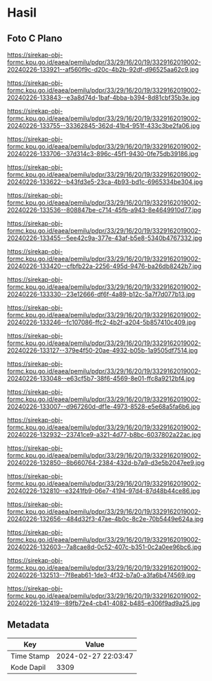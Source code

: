 # Hasil

## Foto C Plano

https://sirekap-obj-formc.kpu.go.id/eaea/pemilu/pdpr/33/29/16/20/19/3329162019002-20240226-133921--af560f9c-d20c-4b2b-92df-d96525aa62c9.jpg

https://sirekap-obj-formc.kpu.go.id/eaea/pemilu/pdpr/33/29/16/20/19/3329162019002-20240226-133843--e3a8d74d-1baf-4bba-b394-8d81cbf35b3e.jpg

https://sirekap-obj-formc.kpu.go.id/eaea/pemilu/pdpr/33/29/16/20/19/3329162019002-20240226-133755--33362845-362d-41b4-951f-433c3be2fa06.jpg

https://sirekap-obj-formc.kpu.go.id/eaea/pemilu/pdpr/33/29/16/20/19/3329162019002-20240226-133706--37d314c3-896c-45f1-9430-0fe75db39186.jpg

https://sirekap-obj-formc.kpu.go.id/eaea/pemilu/pdpr/33/29/16/20/19/3329162019002-20240226-133622--b43fd3e5-23ca-4b93-bd1c-6965334be304.jpg

https://sirekap-obj-formc.kpu.go.id/eaea/pemilu/pdpr/33/29/16/20/19/3329162019002-20240226-133536--808847be-c714-45fb-a943-8e4649910d77.jpg

https://sirekap-obj-formc.kpu.go.id/eaea/pemilu/pdpr/33/29/16/20/19/3329162019002-20240226-133455--5ee42c9a-377e-43af-b5e8-5340b4767332.jpg

https://sirekap-obj-formc.kpu.go.id/eaea/pemilu/pdpr/33/29/16/20/19/3329162019002-20240226-133420--cfbfb22a-2256-495d-9476-ba26db8242b7.jpg

https://sirekap-obj-formc.kpu.go.id/eaea/pemilu/pdpr/33/29/16/20/19/3329162019002-20240226-133330--23e12666-df6f-4a89-b12c-5a7f7d077b13.jpg

https://sirekap-obj-formc.kpu.go.id/eaea/pemilu/pdpr/33/29/16/20/19/3329162019002-20240226-133246--fc107086-ffc2-4b2f-a204-5b857410c409.jpg

https://sirekap-obj-formc.kpu.go.id/eaea/pemilu/pdpr/33/29/16/20/19/3329162019002-20240226-133127--379e4f50-20ae-4932-b05b-1a9505df7514.jpg

https://sirekap-obj-formc.kpu.go.id/eaea/pemilu/pdpr/33/29/16/20/19/3329162019002-20240226-133048--e63cf5b7-38f6-4569-8e01-ffc8a9212bf4.jpg

https://sirekap-obj-formc.kpu.go.id/eaea/pemilu/pdpr/33/29/16/20/19/3329162019002-20240226-133007--d967260d-df1e-4973-8528-e5e68a5fa6b6.jpg

https://sirekap-obj-formc.kpu.go.id/eaea/pemilu/pdpr/33/29/16/20/19/3329162019002-20240226-132932--23741ce9-a321-4d77-b8bc-6037802a22ac.jpg

https://sirekap-obj-formc.kpu.go.id/eaea/pemilu/pdpr/33/29/16/20/19/3329162019002-20240226-132850--8b660764-2384-432d-b7a9-d3e5b2047ee9.jpg

https://sirekap-obj-formc.kpu.go.id/eaea/pemilu/pdpr/33/29/16/20/19/3329162019002-20240226-132810--e3241fb9-06e7-4194-97d4-87d48b44ce86.jpg

https://sirekap-obj-formc.kpu.go.id/eaea/pemilu/pdpr/33/29/16/20/19/3329162019002-20240226-132656--484d32f3-47ae-4b0c-8c2e-70b5449e624a.jpg

https://sirekap-obj-formc.kpu.go.id/eaea/pemilu/pdpr/33/29/16/20/19/3329162019002-20240226-132603--7a8cae8d-0c52-407c-b351-0c2a0ee96bc6.jpg

https://sirekap-obj-formc.kpu.go.id/eaea/pemilu/pdpr/33/29/16/20/19/3329162019002-20240226-132513--7f8eab61-1de3-4f32-b7a0-a3fa6b474569.jpg

https://sirekap-obj-formc.kpu.go.id/eaea/pemilu/pdpr/33/29/16/20/19/3329162019002-20240226-132419--89fb72e4-cb41-4082-b485-e306f9ad9a25.jpg


## Metadata

| Key        | Value               |
| ---------- | ------------------- |
| Time Stamp | 2024-02-27 22:03:47 |
| Kode Dapil | 3309                |




